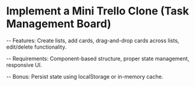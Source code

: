# Implement a Mini Trello Clone (Task Management Board)

-- Features: Create lists, add cards, drag-and-drop cards across lists, edit/delete functionality.

-- Requirements: Component-based structure, proper state management, responsive UI.

-- Bonus: Persist state using localStorage or in-memory cache.

